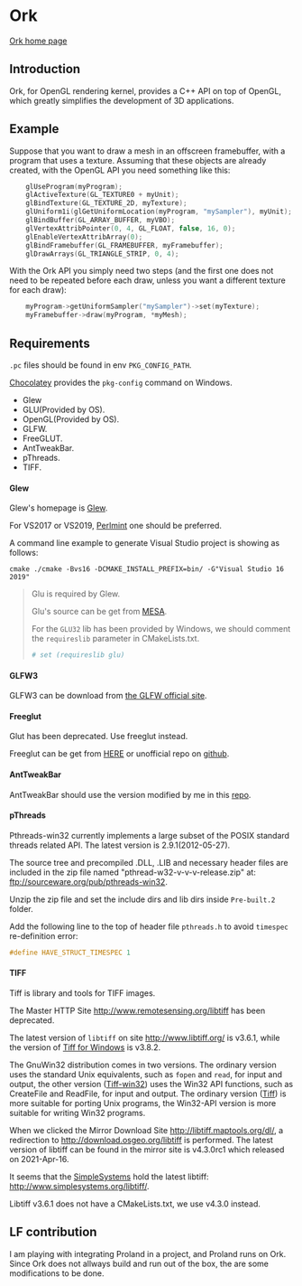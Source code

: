# Ork

[Ork home page](http://ork.gforge.inria.fr/)

## Introduction

Ork, for OpenGL rendering kernel, provides a C++ API on top of OpenGL, which greatly simplifies the development of 3D applications.

## Example 

Suppose that you want to draw a mesh in an offscreen framebuffer, with a program that uses a texture. Assuming that these objects are already created, with the OpenGL API you need something like this:

```C++
    glUseProgram(myProgram);
    glActiveTexture(GL_TEXTURE0 + myUnit);
    glBindTexture(GL_TEXTURE_2D, myTexture);
    glUniform1i(glGetUniformLocation(myProgram, "mySampler"), myUnit);
    glBindBuffer(GL_ARRAY_BUFFER, myVBO);
    glVertexAttribPointer(0, 4, GL_FLOAT, false, 16, 0);
    glEnableVertexAttribArray(0);
    glBindFramebuffer(GL_FRAMEBUFFER, myFramebuffer);
    glDrawArrays(GL_TRIANGLE_STRIP, 0, 4);
```

With the Ork API you simply need two steps (and the first one does not need to be repeated before each draw, unless you want a different texture for each draw):

```C++
    myProgram->getUniformSampler("mySampler")->set(myTexture);
    myFramebuffer->draw(myProgram, *myMesh);
```

## Requirements

`.pc` files should be found in env `PKG_CONFIG_PATH`.

[Chocolatey](https://chocolatey.org/) provides the `pkg-config` command on Windows.

- Glew
- GLU(Provided by OS).
- OpenGL(Provided by OS).
- GLFW.
- FreeGLUT.
- AntTweakBar.
- pThreads.
- TIFF.

#### Glew

Glew's homepage is [Glew](http://glew.sourceforge.net/).

For VS2017 or VS2019, [Perlmint](https://github.com/Perlmint/glew-cmake) one should be preferred.

A command line example to generate Visual Studio project is showing as follows:

```batch
cmake ./cmake -Bvs16 -DCMAKE_INSTALL_PREFIX=bin/ -G"Visual Studio 16 2019"
```

> Glu is required by Glew.
>
> Glu's source can be get from [MESA](https://gitlab.freedesktop.org/mesa/glu).
> 
> For the `GLU32` lib has been provided by Windows, we should comment the `requireslib` parameter in CMakeLists.txt.
> 
> ```cmake
> # set (requireslib glu)
> ```

#### GLFW3

GLFW3 can be download from [the GLFW official site](https://www.glfw.org/).

#### Freeglut

Glut has been deprecated. Use freeglut instead.

Freeglut can be get from [HERE](http://freeglut.sourceforge.net/index.php#download) or unofficial repo on [github](https://github.com/dcnieho/FreeGLUT).

#### AntTweakBar

AntTweakBar should use the version modified by me in this [repo](https://github.com/cnDelbert/AntTweakBar).

#### pThreads

Pthreads-win32 currently implements a large subset of the POSIX standard threads related API. The latest version is 2.9.1(2012-05-27).

The source tree and precompiled .DLL, .LIB and necessary header files are included in the zip file named "pthread-w32-v-v-v-release.zip" at:
<ftp://sourceware.org/pub/pthreads-win32>.

Unzip the zip file and set the include dirs and lib dirs inside `Pre-built.2` folder. 

Add the following line to the top of header file `pthreads.h` to avoid `timespec` re-definition error:

```c++
#define HAVE_STRUCT_TIMESPEC 1
```

#### TIFF

Tiff is library and tools for TIFF images.

The Master HTTP Site http://www.remotesensing.org/libtiff has been deprecated.

The latest version of `libtiff` on site <http://www.libtiff.org/> is v3.6.1, while the version of [Tiff for Windows](http://gnuwin32.sourceforge.net/packages/tiff.htm) is v3.8.2.

The GnuWin32 distribution comes in two versions. The ordinary version uses the standard Unix equivalents, such as `fopen` and `read`, for input and output, the other version ([Tiff-win32](http://gnuwin32.sourceforge.net/packages/tiff-win32.htm)) uses the Win32 API functions, such as CreateFile and ReadFile, for input and output. The ordinary version ([Tiff](http://gnuwin32.sourceforge.net/packages/tiff.htm)) is more suitable for porting Unix programs, the Win32-API version is more suitable for writing Win32 programs.

When we clicked the Mirror Download Site <http://libtiff.maptools.org/dl/>, a redirection to <http://download.osgeo.org/libtiff> is performed. The latest version of libtiff can be found in the mirror site is v4.3.0rc1 which released on 2021-Apr-16. 

It seems that the [SimpleSystems](http://www.simplesystems.org/) hold the latest libtiff: <http://www.simplesystems.org/libtiff/>.

Libtiff v3.6.1 does not have a CMakeLists.txt, we use v4.3.0 instead.

## LF contribution

I am playing with integrating Proland in a project, and Proland runs on Ork. Since Ork does not allways build and run out of the box, the are some modifications to be done.

